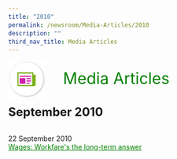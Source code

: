 ```yaml
---
title: "2010"
permalink: /newsroom/Media-Articles/2010
description: ""
third_nav_title: Media Articles
---
```

<html>
<img align="left" src="/images/icons/ico_media_articles.png" class="PressReleaseIcon"><br><font align="center" color="green" size="+3">&nbsp;&nbsp;&nbsp;&nbsp;Media Articles</font>
<br><br><br>
<font size="+2"><b> September 2010</b></font><br><br>

22 September 2010<br>
<a class="hyperlink" href="http://www.mom.gov.sg/newsroom/press-replies/2010/wages-workfares-the-long-term-answer">Wages: Workfare's the long-term answer</a>

<style>
img.PressReleaseIcon {
  height: 15%;
  width: 15%;
}
a.hyperlink {
    color:green;
  }
a.hyperlink:hover {
    color:MediumVioletRed;
}
</style>
</html>